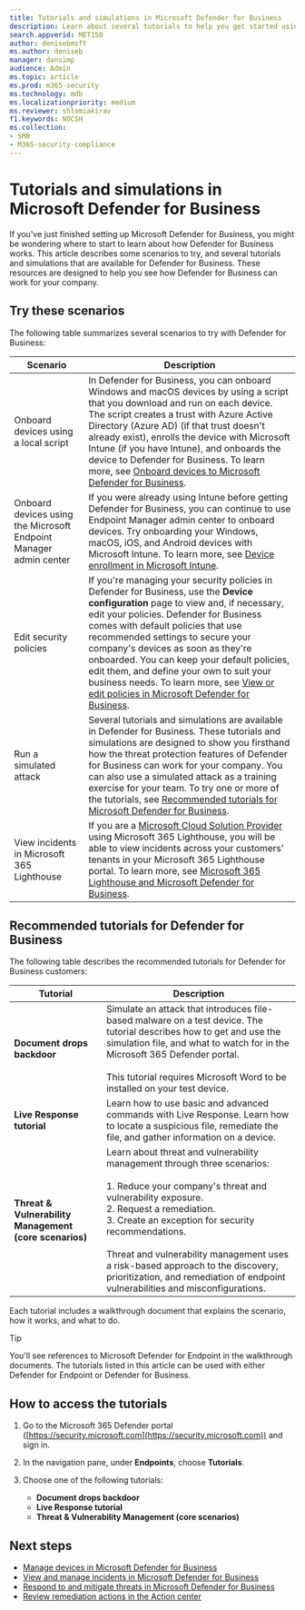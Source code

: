 ```yaml
---
title: Tutorials and simulations in Microsoft Defender for Business
description: Learn about several tutorials to help you get started using Defender for Business.
search.appverid: MET150
author: denisebmsft
ms.author: deniseb
manager: dansimp 
audience: Admin
ms.topic: article
ms.prod: m365-security
ms.technology: mdb
ms.localizationpriority: medium
ms.reviewer: shlomiakirav
f1.keywords: NOCSH 
ms.collection: 
- SMB
- M365-security-compliance
---
```


# Tutorials and simulations in Microsoft Defender for Business

If you've just finished setting up Microsoft Defender for Business, you might be wondering where to start to learn about how Defender for Business works. This article describes some scenarios to try, and several tutorials and simulations that are available for Defender for Business. These resources are designed to help you see how Defender for Business can work for your company.


## Try these scenarios

The following table summarizes several scenarios to try with Defender for Business:

| Scenario  | Description  |
|---------|---------|
| Onboard devices using a local script     | In Defender for Business, you can onboard Windows and macOS devices by using a script that you download and run on each device. The script creates a trust with Azure Active Directory (Azure AD) (if that trust doesn't already exist), enrolls the device with Microsoft Intune (if you have Intune), and onboards the device to Defender for Business. To learn more, see [Onboard devices to Microsoft Defender for Business](mdb-onboard-devices.md).         |
| Onboard devices using the Microsoft Endpoint Manager admin center     | If you were already using Intune before getting Defender for Business, you can continue to use Endpoint Manager admin center to onboard devices. Try onboarding your Windows, macOS, iOS, and Android devices with Microsoft Intune. To learn more, see [Device enrollment in Microsoft Intune](/mem/intune/enrollment/device-enrollment).        |
| Edit security policies     | If you're managing your security policies in Defender for Business, use the **Device configuration** page to view and, if necessary, edit your policies. Defender for Business comes with default policies that use recommended settings to secure your company's devices as soon as they're onboarded. You can keep your default policies, edit them, and define your own to suit your business needs. To learn more, see [View or edit policies in Microsoft Defender for Business](mdb-view-edit-policies.md).        |
| Run a simulated attack   | Several tutorials and simulations are available in Defender for Business. These tutorials and simulations are designed to show you firsthand how the threat protection features of Defender for Business can work for your company. You can also use a simulated attack as a training exercise for your team. To try one or more of the tutorials, see [Recommended tutorials for Microsoft Defender for Business](#recommended-tutorials-for-defender-for-business).         |
| View incidents in Microsoft 365 Lighthouse     | If you are a [Microsoft Cloud Solution Provider](/partner-center/enrolling-in-the-csp-program) using Microsoft 365 Lighthouse, you will be able to view incidents across your customers' tenants in your Microsoft 365 Lighthouse portal. To learn more, see [Microsoft 365 Lighthouse and Microsoft Defender for Business](mdb-lighthouse-integration.md).       |


## Recommended tutorials for Defender for Business

The following table describes the recommended tutorials for Defender for Business customers:

| Tutorial  | Description  |
|---------|---------|
| **Document drops backdoor**     | Simulate an attack that introduces file-based malware on a test device. The tutorial describes how to get and use the simulation file, and what to watch for in the Microsoft 365 Defender portal. <br/><br/>This tutorial requires Microsoft Word to be installed on your test device.   |
| **Live Response tutorial**     | Learn how to use basic and advanced commands with Live Response. Learn how to locate a suspicious file, remediate the file, and gather information on a device.   |
| **Threat & Vulnerability Management (core scenarios)**     | Learn about threat and vulnerability management through three scenarios: <br/><br/>1. Reduce your company's threat and vulnerability exposure. <br/>2. Request a remediation. <br/>3. Create an exception for security recommendations. <br/><br/> Threat and vulnerability management uses a risk-based approach to the discovery, prioritization, and remediation of endpoint vulnerabilities and misconfigurations.      |

Each tutorial includes a walkthrough document that explains the scenario, how it works, and what to do.

> [!TIP]
> You'll see references to Microsoft Defender for Endpoint in the walkthrough documents. The tutorials listed in this article can be used with either Defender for Endpoint or Defender for Business.

## How to access the tutorials

1. Go to the Microsoft 365 Defender portal ([https://security.microsoft.com](https://security.microsoft.com)) and sign in.

2. In the navigation pane, under **Endpoints**, choose **Tutorials**.

3. Choose one of the following tutorials:

   - **Document drops backdoor**
   - **Live Response tutorial**
   - **Threat & Vulnerability Management (core scenarios)**

## Next steps

- [Manage devices in Microsoft Defender for Business](mdb-manage-devices.md)
- [View and manage incidents in Microsoft Defender for Business](mdb-view-manage-incidents.md)
- [Respond to and mitigate threats in Microsoft Defender for Business](mdb-respond-mitigate-threats.md)
- [Review remediation actions in the Action center](mdb-review-remediation-actions.md)